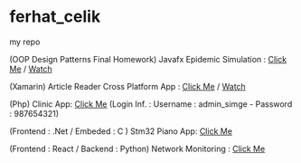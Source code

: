 # ferhat_celik
my repo

(OOP Design Patterns Final Homework) Javafx Epidemic Simulation : [Click Me](https://github.com/celikferhat/ferhat_celik/tree/master/OOP/Final)  /  [Watch](https://www.youtube.com/watch?v=eoTLKz-cvxs)

(Xamarin) Article Reader Cross Platform App : [Click Me](https://github.com/celikferhat/ferhat_celik/tree/master/SArticle) / [Watch](https://youtu.be/E5nGoOKCCYw)

(Php) Clinic App: [Click Me](http://simgepsikoloji.rf.gd/) (Login Inf. : Username : admin_simge - Password : 987654321)

(Frontend : .Net / Embeded : C ) Stm32 Piano App: [Click Me](https://github.com/celikferhat/ferhat_celik/tree/master/STM32_Projects%20-%20.Net%20Gui)

(Frontend : React / Backend : Python) Network Monitoring : [Click Me](https://github.com/celikferhat/ferhat_celik/tree/master/Network%20Monitoring)
